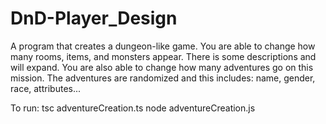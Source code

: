 # DnD-Player_Design
A program that creates a dungeon-like game. You are able to change how many rooms, items, and monsters appear. There is some descriptions and will expand. You are also able to change how many adventures go on this mission. The adventures are randomized and this includes: name, gender, race, attributes...

To run:
    tsc adventureCreation.ts
    node adventureCreation.js